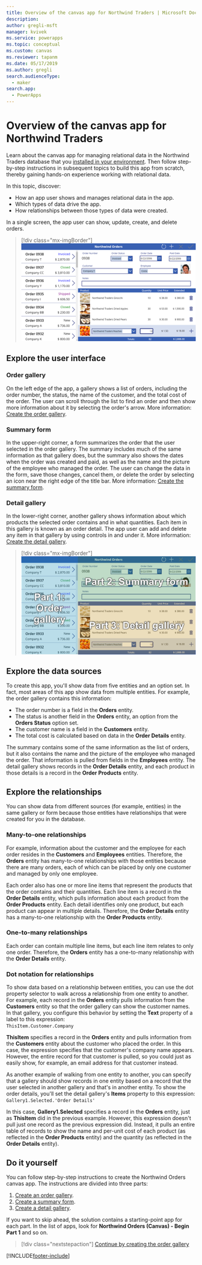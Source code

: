 ```yaml
---
title: Overview of the canvas app for Northwind Traders | Microsoft Docs
description: 
author: gregli-msft
manager: kvivek
ms.service: powerapps
ms.topic: conceptual
ms.custom: canvas
ms.reviewer: tapanm
ms.date: 05/17/2019
ms.author: gregli
search.audienceType: 
  - maker
search.app: 
  - PowerApps
---
```

# Overview of the canvas app for Northwind Traders

Learn about the canvas app for managing relational data in the Northwind Traders database that you [installed in your environment](northwind-install.md). Then follow step-by-step instructions in subsequent topics to build this app from scratch, thereby gaining hands-on experience working with relational data.

In this topic, discover:

- How an app user shows and manages relational data in the app.
- Which types of data drive the app.
- How relationships between those types of data were created.

In a single screen, the app user can show, update, create, and delete orders.

> [!div class="mx-imgBorder"]
> ![Complete canvas app](media/northwind-orders-canvas-part1/orders-finished.png)

## Explore the user interface

### Order gallery

On the left edge of the app, a gallery shows a list of orders, including the order number, the status, the name of the customer, and the total cost of the order. The user can scroll through the list to find an order and then show more information about it by selecting the order's arrow. More information: [Create the order gallery](northwind-orders-canvas-part1.md).

### Summary form

In the upper-right corner, a form summarizes the order that the user selected in the order gallery. The summary includes much of the same information as that gallery does, but the summary also shows the dates when the order was created and paid, as well as the name and the picture of the employee who managed the order. The user can change the data in the form, save those changes, cancel them, or delete the order by selecting an icon near the right edge of the title bar. More information: [Create the summary form](northwind-orders-canvas-part2.md).

### Detail gallery

In the lower-right corner, another gallery shows information about which products the selected order contains and in what quantities. Each item in this gallery is known as an order detail. The app user can add and delete any item in that gallery by using controls in and under it. More information: [Create the detail gallery](northwind-orders-canvas-part3.md).

> [!div class="mx-imgBorder"]
> ![Definition of screen areas](media/northwind-orders-canvas-part1/orders-parts.png)

## Explore the data sources

To create this app, you'll show data from five entities and an option set. In fact, most areas of this app show data from multiple entities. For example, the order gallery contains this information:

- The order number is a field in the **Orders** entity.
- The status is another field in the **Orders** entity, an option from the **Orders Status** option set.
- The customer name is a field in the **Customers** entity.
- The total cost is calculated based on data in the **Order Details** entity.

The summary contains some of the same information as the list of orders, but it also contains the name and the picture of the employee who managed the order. That information is pulled from fields in the **Employees** entity. The detail gallery shows records in the **Order Details** entity, and each product in those details is a record in the **Order Products** entity.

## Explore the relationships

You can show data from different sources (for example, entities) in the same gallery or form because those entities have relationships that were created for you in the database.

### Many-to-one relationships

For example, information about the customer and the employee for each order resides in the **Customers** and **Employees** entities. Therefore, the **Orders** entity has many-to-one relationships with those entities because there are many orders, each of which can be placed by only one customer and managed by only one employee.

Each order also has one or more line items that represent the products that the order contains and their quantities. Each line item is a record in the **Order Details** entity, which pulls information about each product from the **Order Products** entity. Each detail identifies only one product, but each product can appear in multiple details. Therefore, the **Order Details** entity has a many-to-one relationship with the **Order Products** entity.

### One-to-many relationships

Each order can contain multiple line items, but each line item relates to only one order. Therefore, the **Orders** entity has a one-to-many relationship with the **Order Details** entity.

### Dot notation for relationships 

To show data based on a relationship between entities, you can use the dot property selector to walk across a relationship from one entity to another.  For example, each record in the **Orders** entity pulls information from the **Customers** entity so that the order gallery can show the customer names. In that gallery, you configure this behavior by setting the **Text** property of a label to this expression:<br>`ThisItem.Customer.Company`

**ThisItem** specifies a record in the **Orders** entity and pulls information from the **Customers** entity about the customer who placed the order. In this case, the expression specifies that the customer's company name appears. However, the entire record for that customer is pulled, so you could just as easily show, for example, an email address for that customer instead.

As another example of walking from one entity to another, you can specify that a gallery should show records in one entity based on a record that the user selected in another gallery and that's in another entity. To show the order details, you'll set the detail gallery's **Items** property to this expression:<br>`Gallery1.Selected.'Order Details'`

In this case, **Gallery1.Selected** specifies a record in the **Orders** entity, just as **ThisItem** did in the previous example. However, this expression doesn't pull just one record as the previous expression did. Instead, it pulls an entire table of records to show the name and per-unit cost of each product (as reflected in the **Order Products** entity) and the quantity (as reflected in the **Order Details** entity).

## Do it yourself

You can follow step-by-step instructions to create the Northwind Orders canvas app.  The instructions are divided into three parts:

1. [Create an order gallery](northwind-orders-canvas-part1.md).
1. [Create a summary form](northwind-orders-canvas-part2.md).
1. [Create a detail gallery](northwind-orders-canvas-part3.md).

If you want to skip ahead, the solution contains a starting-point app for each part.  In the list of apps, look for **Northwind Orders (Canvas) - Begin Part 1** and so on.

> [!div class="nextstepaction"]
> [Continue by creating the order gallery](northwind-orders-canvas-part1.md)


[!INCLUDE[footer-include](../../includes/footer-banner.md)]